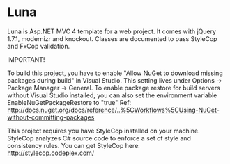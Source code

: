 Luna
====

Luna is Asp.NET MVC 4 template for a web project. It comes with jQuery 1.7.1, modernizr and knockout. Classes are documented to pass StyleCop and FxCop validation.

IMPORTANT!

To build this project, you have to enable "Allow NuGet to download missing packages during build" in Visual Studio. This setting lives under Options -> Package Manager -> General.
To enable package restore for build servers without Visual Studio installed, you can also set the environment variable EnableNuGetPackageRestore to "true"
Ref: http://docs.nuget.org/docs/reference/..%5CWorkflows%5CUsing-NuGet-without-committing-packages

This project requires you have StyleCop installed on your machine. StyleCop analyzes C# source code to enforce a set of style and consistency rules. You can get StyleCop here: http://stylecop.codeplex.com/